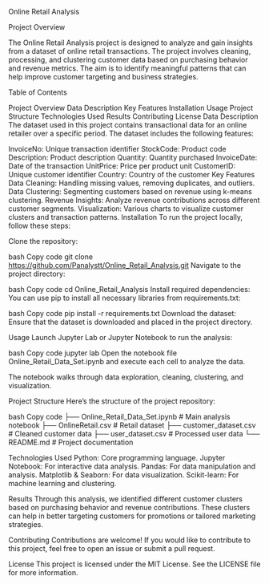 Online Retail Analysis

Project Overview

The Online Retail Analysis project is designed to analyze and gain insights from a dataset of online retail transactions. The project involves cleaning, processing, and clustering customer data based on purchasing behavior and revenue metrics. The aim is to identify meaningful patterns that can help improve customer targeting and business strategies.

Table of Contents

Project Overview
Data Description
Key Features
Installation
Usage
Project Structure
Technologies Used
Results
Contributing
License
Data Description
The dataset used in this project contains transactional data for an online retailer over a specific period. The dataset includes the following features:

InvoiceNo: Unique transaction identifier
StockCode: Product code
Description: Product description
Quantity: Quantity purchased
InvoiceDate: Date of the transaction
UnitPrice: Price per product unit
CustomerID: Unique customer identifier
Country: Country of the customer
Key Features
Data Cleaning: Handling missing values, removing duplicates, and outliers.
Data Clustering: Segmenting customers based on revenue using k-means clustering.
Revenue Insights: Analyze revenue contributions across different customer segments.
Visualization: Various charts to visualize customer clusters and transaction patterns.
Installation
To run the project locally, follow these steps:

Clone the repository:

bash
Copy code
git clone https://github.com/Panalystt/Online_Retail_Analysis.git
Navigate to the project directory:

bash
Copy code
cd Online_Retail_Analysis
Install required dependencies: You can use pip to install all necessary libraries from requirements.txt:

bash
Copy code
pip install -r requirements.txt
Download the dataset: Ensure that the dataset is downloaded and placed in the project directory.

Usage
Launch Jupyter Lab or Jupyter Notebook to run the analysis:

bash
Copy code
jupyter lab
Open the notebook file Online_Retail_Data_Set.ipynb and execute each cell to analyze the data.

The notebook walks through data exploration, cleaning, clustering, and visualization.

Project Structure
Here’s the structure of the project repository:

bash
Copy code
├── Online_Retail_Data_Set.ipynb  # Main analysis notebook
├── OnlineRetail.csv              # Retail dataset
├── customer_dataset.csv          # Cleaned customer data
├── user_dataset.csv              # Processed user data
└── README.md                     # Project documentation

Technologies Used
Python: Core programming language.
Jupyter Notebook: For interactive data analysis.
Pandas: For data manipulation and analysis.
Matplotlib & Seaborn: For data visualization.
Scikit-learn: For machine learning and clustering.

Results
Through this analysis, we identified different customer clusters based on purchasing behavior and revenue contributions. These clusters can help in better targeting customers for promotions or tailored marketing strategies.

Contributing
Contributions are welcome! If you would like to contribute to this project, feel free to open an issue or submit a pull request.

License
This project is licensed under the MIT License. See the LICENSE file for more information.

